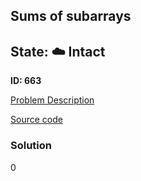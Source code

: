 ## Sums of subarrays

## State: :cloud: **Intact**

**ID: 663**

[Problem Description](https://projecteuler.net/problem=663)

[Source code](main.cpp)

### Solution
0